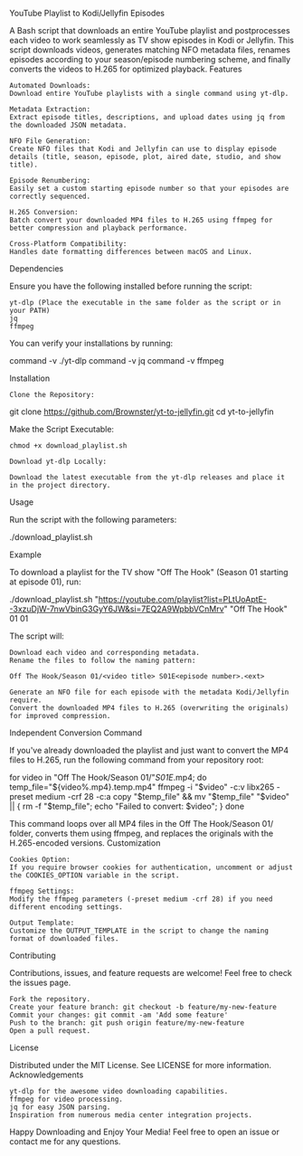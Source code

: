 YouTube Playlist to Kodi/Jellyfin Episodes

A Bash script that downloads an entire YouTube playlist and postprocesses each video to work seamlessly as TV show episodes in Kodi or Jellyfin. This script downloads videos, generates matching NFO metadata files, renames episodes according to your season/episode numbering scheme, and finally converts the videos to H.265 for optimized playback.
Features

    Automated Downloads:
    Download entire YouTube playlists with a single command using yt-dlp.

    Metadata Extraction:
    Extract episode titles, descriptions, and upload dates using jq from the downloaded JSON metadata.

    NFO File Generation:
    Create NFO files that Kodi and Jellyfin can use to display episode details (title, season, episode, plot, aired date, studio, and show title).

    Episode Renumbering:
    Easily set a custom starting episode number so that your episodes are correctly sequenced.

    H.265 Conversion:
    Batch convert your downloaded MP4 files to H.265 using ffmpeg for better compression and playback performance.

    Cross-Platform Compatibility:
    Handles date formatting differences between macOS and Linux.

Dependencies

Ensure you have the following installed before running the script:

    yt-dlp (Place the executable in the same folder as the script or in your PATH)
    jq
    ffmpeg

You can verify your installations by running:

command -v ./yt-dlp
command -v jq
command -v ffmpeg

Installation

    Clone the Repository:

git clone https://github.com/Brownster/yt-to-jellyfin.git
cd yt-to-jellyfin

Make the Script Executable:

    chmod +x download_playlist.sh

    Download yt-dlp Locally:

    Download the latest executable from the yt-dlp releases and place it in the project directory.

Usage

Run the script with the following parameters:

./download_playlist.sh <YouTube Playlist URL> <TV Show Name> <Season Number> <Episode Start Number>

Example

To download a playlist for the TV show "Off The Hook" (Season 01 starting at episode 01), run:

./download_playlist.sh "https://youtube.com/playlist?list=PLtUoAptE--3xzuDjW-7nwVbinG3GyY6JW&si=7EQ2A9WpbbVCnMrv" "Off The Hook" 01 01

The script will:

    Download each video and corresponding metadata.
    Rename the files to follow the naming pattern:

    Off The Hook/Season 01/<video title> S01E<episode number>.<ext>

    Generate an NFO file for each episode with the metadata Kodi/Jellyfin require.
    Convert the downloaded MP4 files to H.265 (overwriting the originals) for improved compression.

Independent Conversion Command

If you've already downloaded the playlist and just want to convert the MP4 files to H.265, run the following command from your repository root:

for video in "Off The Hook/Season 01/"*S01E*.mp4; do
  temp_file="${video%.mp4}.temp.mp4"
  ffmpeg -i "$video" -c:v libx265 -preset medium -crf 28 -c:a copy "$temp_file" &&
  mv "$temp_file" "$video" ||
  { rm -f "$temp_file"; echo "Failed to convert: $video"; }
done

This command loops over all MP4 files in the Off The Hook/Season 01/ folder, converts them using ffmpeg, and replaces the originals with the H.265-encoded versions.
Customization

    Cookies Option:
    If you require browser cookies for authentication, uncomment or adjust the COOKIES_OPTION variable in the script.

    ffmpeg Settings:
    Modify the ffmpeg parameters (-preset medium -crf 28) if you need different encoding settings.

    Output Template:
    Customize the OUTPUT_TEMPLATE in the script to change the naming format of downloaded files.

Contributing

Contributions, issues, and feature requests are welcome! Feel free to check the issues page.

    Fork the repository.
    Create your feature branch: git checkout -b feature/my-new-feature
    Commit your changes: git commit -am 'Add some feature'
    Push to the branch: git push origin feature/my-new-feature
    Open a pull request.

License

Distributed under the MIT License. See LICENSE for more information.
Acknowledgements

    yt-dlp for the awesome video downloading capabilities.
    ffmpeg for video processing.
    jq for easy JSON parsing.
    Inspiration from numerous media center integration projects.

Happy Downloading and Enjoy Your Media!
Feel free to open an issue or contact me for any questions.
